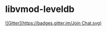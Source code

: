 libvmod-leveldb
===============

[![Gitter](https://badges.gitter.im/Join Chat.svg)](https://gitter.im/fgsch/libvmod-leveldb?utm_source=badge&utm_medium=badge&utm_campaign=pr-badge&utm_content=badge)
